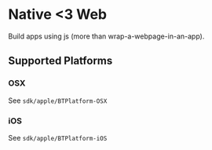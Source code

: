 # Native <3 Web

Build apps using js (more than wrap-a-webpage-in-an-app).

## Supported Platforms

### OSX

See `sdk/apple/BTPlatform-OSX`

### iOS

See `sdk/apple/BTPlatform-iOS`

